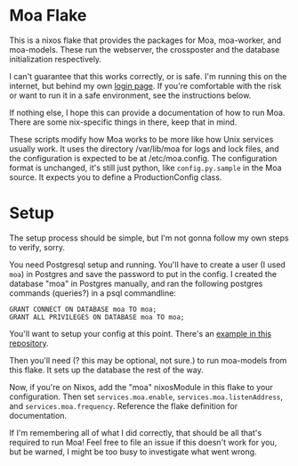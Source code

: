 # Moa Flake

This is a nixos flake that provides the packages for Moa, moa-worker, and moa-models.
These run the webserver, the crossposter and the database initialization respectively.

I can't guarantee that this works correctly, or is safe. I'm running this on the
internet, but behind my own [login page](https://github.com/tavi-vi/convAuth).
If you're comfortable with the risk or want to run it in a safe environment, see
the instructions below.

If nothing else, I hope this can provide a documentation of how to run Moa. There
are some nix-specific things in there, keep that in mind.

These scripts modify how Moa works to be more like how Unix services usually work.
It uses the directory /var/lib/moa for logs and lock files, and the configuration
is expected to be at /etc/moa.config. The configuration format is unchanged, it's
still just python, like `config.py.sample` in the Moa source. It expects you to
define a ProductionConfig class.

# Setup

The setup process should be simple, but I'm not gonna follow my own steps to verify,
sorry.

You need Postgresql setup and running. You'll have to create a user (I used `moa`)
in Postgres and save the password to put in the config. I created the database
"moa" in Postgres manually, and ran the following postgres commands (queries?) in
a psql commandline:

```
GRANT CONNECT ON DATABASE moa TO moa;
GRANT ALL PRIVILEGES ON DATABASE moa TO moa;
```

You'll want to setup your config at this point. There's an
[example in this repository](moa_example.config).

Then you'll need (? this may be optional, not sure.) to run moa-models from this
flake. It sets up the database the rest of the way.

Now, if you're on Nixos, add the "moa" nixosModule in this flake to your
configuration. Then set `services.moa.enable`, `services.moa.listenAddress`,
and `services.moa.frequency`. Reference the flake definition for documentation.

If I'm remembering all of what I did correctly, that should be all that's required
to run Moa! Feel free to file an issue if this doesn't work for you, but be warned,
I might be too busy to investigate what went wrong.
